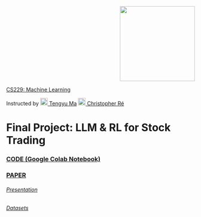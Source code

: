 <div align="right">
    <img src="https://github.com/irinamarton/CS229-Final-Project/blob/main/images/SUSig_Stack_red.png" width="200"/>
</div>

[CS229: Machine Learning](https://online.stanford.edu/courses/cs229-machine-learning)

Instructed by [<img src="https://ai.stanford.edu/~tengyuma/image/square_3594.jpg" width="20px" height="20px"/> Tengyu Ma](https://ai.stanford.edu/~tengyuma/)      [<img src="https://cs.stanford.edu/~chrismre/img/chrismre_headshot_lowres.jpg" width="20px" height="20px"/> Christopher Ré](https://cs.stanford.edu/~chrismre/)

# Final Project: LLM & RL for Stock Trading

### [CODE (Google Colab Notebook)](https://github.com/irinamarton/CS229-Final-Project/blob/main/LLM%20and%20RL%20For%20Stock%20Trading%20(CS229%20Final%20Project).ipynb)

### [PAPER]()

###### [Presentation]()

###### [Datasets](https://github.com/irinamarton/Stanford-CS229-Final-Project/tree/main/AAPL%20Datasets)
